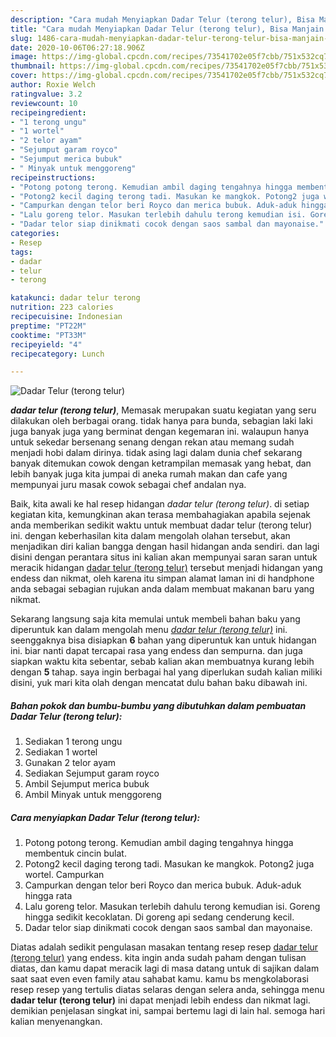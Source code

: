 ```yaml
---
description: "Cara mudah Menyiapkan Dadar Telur (terong telur), Bisa Manjain Lidah"
title: "Cara mudah Menyiapkan Dadar Telur (terong telur), Bisa Manjain Lidah"
slug: 1486-cara-mudah-menyiapkan-dadar-telur-terong-telur-bisa-manjain-lidah
date: 2020-10-06T06:27:18.906Z
image: https://img-global.cpcdn.com/recipes/73541702e05f7cbb/751x532cq70/dadar-telur-terong-telur-foto-resep-utama.jpg
thumbnail: https://img-global.cpcdn.com/recipes/73541702e05f7cbb/751x532cq70/dadar-telur-terong-telur-foto-resep-utama.jpg
cover: https://img-global.cpcdn.com/recipes/73541702e05f7cbb/751x532cq70/dadar-telur-terong-telur-foto-resep-utama.jpg
author: Roxie Welch
ratingvalue: 3.2
reviewcount: 10
recipeingredient:
- "1 terong ungu"
- "1 wortel"
- "2 telor ayam"
- "Sejumput garam royco"
- "Sejumput merica bubuk"
- " Minyak untuk menggoreng"
recipeinstructions:
- "Potong potong terong. Kemudian ambil daging tengahnya hingga membentuk cincin bulat."
- "Potong2 kecil daging terong tadi. Masukan ke mangkok. Potong2 juga wortel. Campurkan"
- "Campurkan dengan telor beri Royco dan merica bubuk. Aduk-aduk hingga rata"
- "Lalu goreng telor. Masukan terlebih dahulu terong kemudian isi. Goreng hingga sedikit kecoklatan. Di goreng api sedang cenderung kecil."
- "Dadar telor siap dinikmati cocok dengan saos sambal dan mayonaise."
categories:
- Resep
tags:
- dadar
- telur
- terong

katakunci: dadar telur terong 
nutrition: 223 calories
recipecuisine: Indonesian
preptime: "PT22M"
cooktime: "PT33M"
recipeyield: "4"
recipecategory: Lunch

---
```



![Dadar Telur (terong telur)](https://img-global.cpcdn.com/recipes/73541702e05f7cbb/751x532cq70/dadar-telur-terong-telur-foto-resep-utama.jpg)

<b><i>dadar telur (terong telur)</i></b>, Memasak merupakan suatu kegiatan yang seru dilakukan oleh berbagai orang. tidak hanya para bunda, sebagian laki laki juga banyak juga yang berminat dengan kegemaran ini. walaupun hanya untuk sekedar bersenang senang dengan rekan atau memang sudah menjadi hobi dalam dirinya. tidak asing lagi dalam dunia chef sekarang banyak ditemukan cowok dengan ketrampilan memasak yang hebat, dan lebih banyak juga kita jumpai di aneka rumah makan dan cafe yang mempunyai juru masak cowok sebagai chef andalan nya.



Baik, kita awali ke hal resep hidangan <i>dadar telur (terong telur)</i>. di setiap kegiatan kita, kemungkinan akan terasa membahagiakan apabila sejenak anda memberikan sedikit waktu untuk membuat dadar telur (terong telur) ini. dengan keberhasilan kita dalam mengolah olahan tersebut, akan menjadikan diri kalian bangga dengan hasil hidangan anda sendiri. dan lagi disini dengan perantara situs ini kalian akan mempunyai saran saran untuk meracik hidangan <u>dadar telur (terong telur)</u> tersebut menjadi hidangan yang endess dan nikmat, oleh karena itu simpan alamat laman ini di handphone anda sebagai sebagian rujukan anda dalam membuat makanan baru yang nikmat.


Sekarang langsung saja kita memulai untuk membeli bahan baku yang diperuntuk kan dalam mengolah menu <u><i>dadar telur (terong telur)</i></u> ini. seenggaknya bisa disiapkan <b>6</b> bahan yang diperuntuk kan untuk hidangan ini. biar nanti dapat tercapai rasa yang endess dan sempurna. dan juga siapkan waktu kita sebentar, sebab kalian akan membuatnya kurang lebih dengan <b>5</b> tahap. saya ingin berbagai hal yang diperlukan sudah kalian miliki disini, yuk mari kita olah dengan mencatat dulu bahan baku dibawah ini.

<!--inarticleads1-->

##### Bahan pokok dan bumbu-bumbu yang dibutuhkan dalam pembuatan Dadar Telur (terong telur):

1. Sediakan 1 terong ungu
1. Sediakan 1 wortel
1. Gunakan 2 telor ayam
1. Sediakan Sejumput garam royco
1. Ambil Sejumput merica bubuk
1. Ambil  Minyak untuk menggoreng




<!--inarticleads2-->

##### Cara menyiapkan Dadar Telur (terong telur):

1. Potong potong terong. Kemudian ambil daging tengahnya hingga membentuk cincin bulat.
1. Potong2 kecil daging terong tadi. Masukan ke mangkok. Potong2 juga wortel. Campurkan
1. Campurkan dengan telor beri Royco dan merica bubuk. Aduk-aduk hingga rata
1. Lalu goreng telor. Masukan terlebih dahulu terong kemudian isi. Goreng hingga sedikit kecoklatan. Di goreng api sedang cenderung kecil.
1. Dadar telor siap dinikmati cocok dengan saos sambal dan mayonaise.




Diatas adalah sedikit pengulasan masakan tentang resep resep <u>dadar telur (terong telur)</u> yang endess. kita ingin anda sudah paham dengan tulisan diatas, dan kamu dapat meracik lagi di masa datang untuk di sajikan dalam saat saat even even family atau sahabat kamu. kamu bs mengkolaborasi resep resep yang tertulis diatas selaras dengan selera anda, sehingga menu <b>dadar telur (terong telur)</b> ini dapat menjadi lebih endess dan nikmat lagi. demikian penjelasan singkat ini, sampai bertemu lagi di lain hal. semoga hari kalian menyenangkan.
